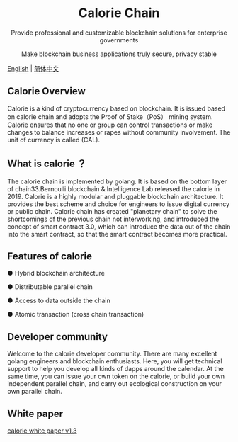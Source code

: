 <h1 align="center">Calorie Chain</h1>

<div align="center">

Provide professional and customizable blockchain solutions for enterprise governments   

Make blockchain business applications truly secure, privacy stable

</div>



[English](./README.md) | [简体中文](./README-zh_CN.md)



## Calorie  Overview

Calorie is a kind of cryptocurrency based on blockchain. It is issued based on calorie chain and adopts the Proof of Stake（PoS） mining system. Calorie ensures that no one or group can control transactions or make changes to balance increases or rapes without community involvement. The unit of currency is called (CAL).



## What is calorie ？

The calorie chain is implemented by golang. It is based on the bottom layer of chain33.Bernoulli blockchain &amp; Intelligence Lab released the calorie in 2019.
Calorie is a highly modular and pluggable blockchain architecture. It provides the best scheme and choice for engineers to issue digital currency or public chain. Calorie chain has created "planetary chain" to solve the shortcomings of the previous chain not interworking, and introduced the concept of smart contract 3.0, which can introduce the data out of the chain into the smart contract, so that the smart contract becomes more practical.



## Features of calorie

● Hybrid blockchain architecture

● Distributable parallel chain

● Access to data outside the chain

● Atomic transaction (cross chain transaction)



## Developer community

Welcome to the calorie developer community. There are many excellent golang engineers and blockchain enthusiasts. Here, you will get technical support to help you develop all kinds of dapps around the calendar. At the same time, you can issue your own token on the calorie, or build your own independent parallel chain, and carry out ecological construction on your own parallel chain.



## White paper

[calorie white paper v1.3](./white-paper.pdf)

